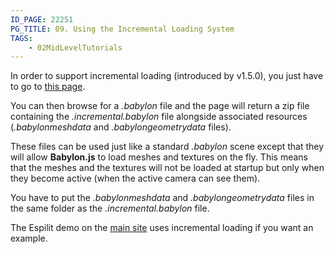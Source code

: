 ```yaml
---
ID_PAGE: 22251
PG_TITLE: 09. Using the Incremental Loading System
TAGS:
    - 02MidLevelTutorials
---
```

In order to support incremental loading (introduced by v1.5.0), you just have to go to [this page](http://www.babylonjs.com/converter.html).

You can then browse for a _.babylon_ file and the page will return a zip file containing the _.incremental.babylon_ file alongside associated resources (_.babylonmeshdata_ and _.babylongeometrydata_ files).

These files can be used just like a standard _.babylon_ scene except that they will allow **Babylon.js** to load meshes and textures on the fly. This means that the meshes and the textures will not be loaded at startup but only when they become active (when the active camera can see them).

You have to put the _.babylonmeshdata_ and _.babylongeometrydata_ files in the same folder as the _.incremental.babylon_ file.

The Espilit demo on the [main site](http://www.babylonjs.com) uses incremental loading if you want an example.
